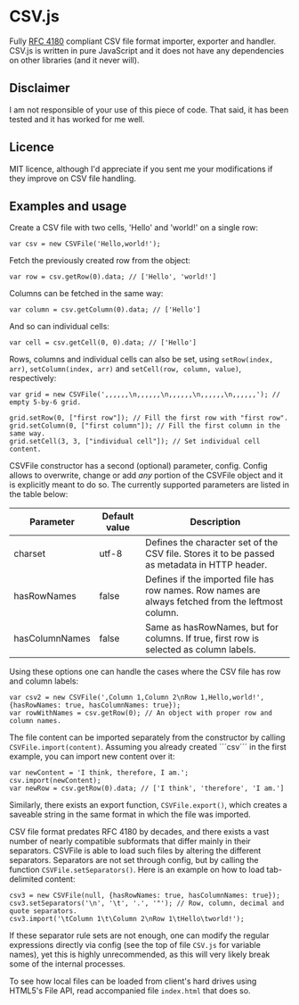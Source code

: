CSV.js
======

Fully [RFC 4180](http://www.ietf.org/rfc/rfc4180.txt) compliant CSV file format importer, exporter and handler.
CSV.js is written in pure JavaScript and it does not have any dependencies on other libraries (and it never will).

Disclaimer
----------

I am not responsible of your use of this piece of code. That said, it has been tested and it has worked for me well.

Licence
-------

MIT licence, although I'd appreciate if you sent me your modifications if they improve on CSV file
handling.

Examples and usage
------------------
Create a CSV file with two cells, 'Hello' and 'world!' on a single row:

	var csv = new CSVFile('Hello,world!');

Fetch the previously created row from the object:

	var row = csv.getRow(0).data; // ['Hello', 'world!']

Columns can be fetched in the same way:

	var column = csv.getColumn(0).data; // ['Hello']
	
And so can individual cells:

	var cell = csv.getCell(0, 0).data; // ['Hello']

Rows, columns and individual cells can also be set, using ```setRow(index, arr)```, ```setColumn(index, arr)``` and ```setCell(row, column, value)```, respectively:

	var grid = new CSVFile(',,,,,,\n,,,,,,\n,,,,,,\n,,,,,,\n,,,,,,'); // empty 5-by-6 grid.
	
	grid.setRow(0, ["first row"]); // Fill the first row with "first row".
	grid.setColumn(0, ["first column"]); // Fill the first column in the same way.
	grid.setCell(3, 3, ["individual cell"]); // Set individual cell content.

CSVFile constructor has a second (optional) parameter, config. Config allows to overwrite, change or add _any_ portion
of the CSVFile object and it is explicitly meant to do so. The currently supported parameters are listed in the table
below:

| Parameter      | Default value | Description                                                                                        |
|----------------|---------------|----------------------------------------------------------------------------------------------------|
| charset        | utf-8         | Defines the character set of  the CSV file. Stores it to be passed as metadata in HTTP header.     |
| hasRowNames    | false         | Defines if the imported file has row names. Row names are always fetched from the leftmost column. |
| hasColumnNames | false         | Same as hasRowNames, but for columns. If true, first row is selected as column labels.             |

Using these options one can handle the cases where the CSV file has row and column labels:

	var csv2 = new CSVFile(',Column 1,Column 2\nRow 1,Hello,world!', {hasRowNames: true, hasColumnNames: true});
	var rowWithNames = csv.getRow(0); // An object with proper row and column names.

The file content can be imported separately from the constructor by calling ```CSVFile.import(content)```. Assuming you
already created ´´´csv´´´ in the first example, you can import new content over it:

	var newContent = 'I think, therefore, I am.';
	csv.import(newContent);
	var newRow = csv.getRow(0).data; // ['I think', 'therefore', 'I am.']

Similarly, there exists an export function, ```CSVFile.export()```, which creates a saveable string in the same
format in which the file was imported.

CSV file format predates RFC 4180 by decades, and there exists a vast number of nearly compatible subformats that
differ mainly in their separators. CSVFile is able to load such files by altering the different separators. Separators
are not set through config, but by calling the function ```CSVFile.setSeparators()```. Here is an example on how to
load tab-delimited content:

	csv3 = new CSVFile(null, {hasRowNames: true, hasColumnNames: true});
	csv3.setSeparators('\n', '\t', '.', '"'); // Row, column, decimal and quote separators.
	csv3.import('\tColumn 1\t\Column 2\nRow 1\tHello\tworld!');

If these separator rule sets are not enough, one can modify the regular expressions directly via config (see the top
of file ```CSV.js``` for variable names), yet this is highly unrecommended, as this will very likely break some of
the internal processes.

To see how local files can be loaded from client's hard drives using HTML5's File API, read accompanied file
```index.html``` that does so.
